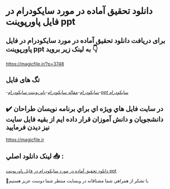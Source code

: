 # دانلود تحقیق آماده در مورد سایکودرام در فایل پاورپوینت ppt

## برای دریافت دانلود تحقیق آماده در مورد سایکودرام در فایل پاورپوینت ppt به لینک زیر بروید 👇

https://magicfile.ir/?p=3748

## تگ های فایل

-[سایکودرام](https://magicfile.ir/product/%d8%aa%d8%ad%d9%82%db%8c%d9%82-%d8%b3%d8%a7%db%8c%da%a9%d9%88%d8%af%d8%b1%d8%a7%d9%85-%d8%af%d8%b1-%d9%be%d8%a7%d9%88%d8%b1%d9%be%d9%88%db%8c%d9%86%d8%aa/)-[مقاله سایکودرام](https://magicfile.ir/product/%d8%aa%d8%ad%d9%82%db%8c%d9%82-%d8%b3%d8%a7%db%8c%da%a9%d9%88%d8%af%d8%b1%d8%a7%d9%85-%d8%af%d8%b1-%d9%be%d8%a7%d9%88%d8%b1%d9%be%d9%88%db%8c%d9%86%d8%aa/)-[پاورپوینت سایکودرام](https://magicfile.ir/product/%d8%aa%d8%ad%d9%82%db%8c%d9%82-%d8%b3%d8%a7%db%8c%da%a9%d9%88%d8%af%d8%b1%d8%a7%d9%85-%d8%af%d8%b1-%d9%be%d8%a7%d9%88%d8%b1%d9%be%d9%88%db%8c%d9%86%d8%aa/)-[ppt سایکودرام](https://magicfile.ir/product/%d8%aa%d8%ad%d9%82%db%8c%d9%82-%d8%b3%d8%a7%db%8c%da%a9%d9%88%d8%af%d8%b1%d8%a7%d9%85-%d8%af%d8%b1-%d9%be%d8%a7%d9%88%d8%b1%d9%be%d9%88%db%8c%d9%86%d8%aa/)

## ✔️ در سايت فايل هاي ويژه اي براي برنامه نويسان طراحان دانشجويان و دانش آموزان قرار داده ايم از بقيه فايل سايت نيز ديدن فرماييد

https://magicfile.ir


## لينک دانلود اصلي 📥 :

[دانلود تحقیق آماده در مورد سایکودرام در فایل پاورپوینت ppt](https://magicfile.ir/product/%d8%aa%d8%ad%d9%82%db%8c%d9%82-%d8%b3%d8%a7%db%8c%da%a9%d9%88%d8%af%d8%b1%d8%a7%d9%85-%d8%af%d8%b1-%d9%be%d8%a7%d9%88%d8%b1%d9%be%d9%88%db%8c%d9%86%d8%aa/) 


🙏با تشکر از همراهي شما مشتاقانه در وبسایت منتظر شما دوست عزیز هستیم

